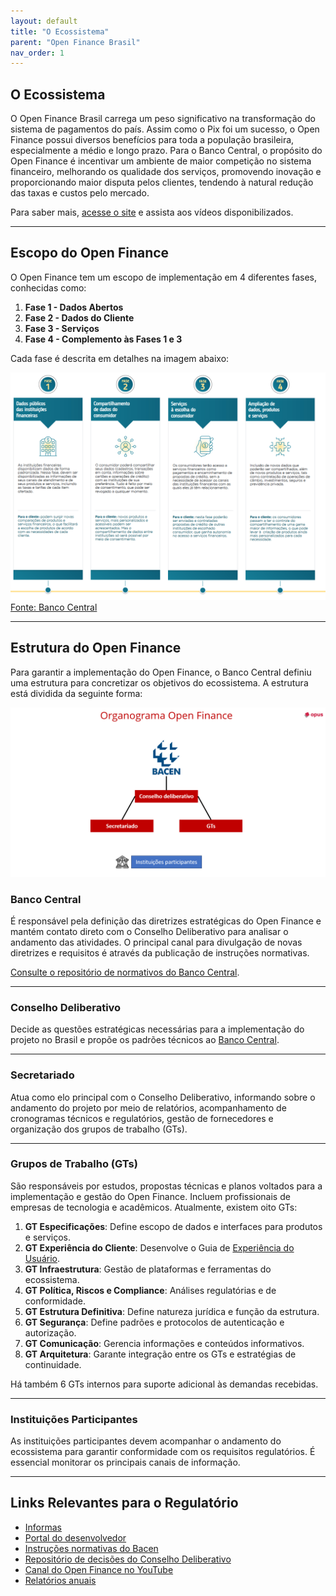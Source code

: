 ```yaml
---
layout: default
title: "O Ecossistema"
parent: "Open Finance Brasil"
nav_order: 1
---
```


## O Ecossistema

O Open Finance Brasil carrega um peso significativo na transformação do sistema de pagamentos do país. Assim como o Pix foi um sucesso, o Open Finance possui diversos benefícios para toda a população brasileira, especialmente a médio e longo prazo. Para o Banco Central, o propósito do Open Finance é incentivar um ambiente de maior competição no sistema financeiro, melhorando os qualidade dos serviços, promovendo inovação e proporcionando maior disputa pelos clientes, tendendo à natural redução das taxas e custos pelo mercado.

Para saber mais, [acesse o site](https://openfinancebrasil.org.br/conheca-o-open-finance/) e assista aos vídeos disponibilizados.

---

## Escopo do Open Finance

O Open Finance tem um escopo de implementação em 4 diferentes fases, conhecidas como:

1. **Fase 1 - Dados Abertos**
2. **Fase 2 - Dados do Cliente**
3. **Fase 3 - Serviços**
4. **Fase 4 - Complemento às Fases 1 e 3**

Cada fase é descrita em detalhes na imagem abaixo:

![Escopo Open Finance](./images/Escopo_OF.png)
[Fonte: Banco Central](https://openfinancebrasil.org.br/conheca-o-open-finance/)

---

## Estrutura do Open Finance

Para garantir a implementação do Open Finance, o Banco Central definiu uma estrutura para concretizar os objetivos do ecossistema. A estrutura está dividida da seguinte forma:

![Organograma Open Finance](./images/Organograma_OF.png)

### Banco Central

É responsável pela definição das diretrizes estratégicas do Open Finance e mantém contato direto com o Conselho Deliberativo para analisar o andamento das atividades. O principal canal para divulgação de novas diretrizes e requisitos é através da publicação de instruções normativas.

[Consulte o repositório de normativos do Banco Central](https://www.bcb.gov.br/estabilidadefinanceira/buscanormas).

---

### Conselho Deliberativo

Decide as questões estratégicas necessárias para a implementação do projeto no Brasil e propõe os padrões técnicos ao [Banco Central](https://www.bcb.gov.br/).

---

### Secretariado

Atua como elo principal com o Conselho Deliberativo, informando sobre o andamento do projeto por meio de relatórios, acompanhamento de cronogramas técnicos e regulatórios, gestão de fornecedores e organização dos grupos de trabalho (GTs).

---

### Grupos de Trabalho (GTs)

São responsáveis por estudos, propostas técnicas e planos voltados para a implementação e gestão do Open Finance. Incluem profissionais de empresas de tecnologia e acadêmicos. Atualmente, existem oito GTs:

1. **GT Especificações**: Define escopo de dados e interfaces para produtos e serviços.
2. **GT Experiência do Cliente**: Desenvolve o Guia de [Experiência do Usuário](https://openfinancebrasil.atlassian.net/wiki/spaces/OF/pages/17378535/Guia+de+Experi+ncia+do+Usu+rio).
3. **GT Infraestrutura**: Gestão de plataformas e ferramentas do ecossistema.
4. **GT Política, Riscos e Compliance**: Análises regulatórias e de conformidade.
5. **GT Estrutura Definitiva**: Define natureza jurídica e função da estrutura.
6. **GT Segurança**: Define padrões e protocolos de autenticação e autorização.
7. **GT Comunicação**: Gerencia informações e conteúdos informativos.
8. **GT Arquitetura**: Garante integração entre os GTs e estratégias de continuidade.

Há também 6 GTs internos para suporte adicional às demandas recebidas.

---

### Instituições Participantes

As instituições participantes devem acompanhar o andamento do ecossistema para garantir conformidade com os requisitos regulatórios. É essencial monitorar os principais canais de informação.

---

## Links Relevantes para o Regulatório

- [Informas](https://openfinancebrasil.atlassian.net/wiki/spaces/OF/pages/17367115/Reposit+rio+de+Informes)
- [Portal do desenvolvedor](https://openfinancebrasil.atlassian.net/wiki/spaces/OF/overview)
- [Instruções normativas do Bacen](https://www.bcb.gov.br/estabilidadefinanceira/buscanormas)
- [Repositório de decisões do Conselho Deliberativo](https://openfinancebrasil.org.br/decisoes-do-conselho-deliberativo/)
- [Canal do Open Finance no YouTube](https://www.youtube.com/@openfinancebrasil/videos)
- [Relatórios anuais](https://openfinancebrasil.org.br/relatorios/)
